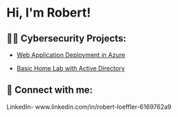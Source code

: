 <h1>Hi, I'm Robert! 
<h2>👨‍💻 Cybersecurity Projects:</h2>


  - [Web Application Deployment in Azure](https://github.com/RJLoeffler/WebApplication.git)

  - [Basic Home Lab with Active Directory](https://github.com/joshmadakor1/4chan-Image-Analysis-Middleware-C964) 

   [](https://github.com/joshmadakor1/Sentinel-Lab)
   [](https://github.com/joshmadakor1/Jwipe.PowerShell)
   [](https://github.com/joshmadakor1/AD_PS)
   [](https://github.com/joshmadakor1/PowerShell-Integrity-FIM)

   [](https://github.com/joshmadakor1/EncrypterPOC)
   [](https://github.com/joshmadakor1/DecrypterPOC)
   [](https://github.com/joshmadakor1/Key-Logger-With-Email)




<h2> 🤳 Connect with me:</h2>
LinkedIn- www.linkedin.com/in/robert-loeffler-6169762a9

